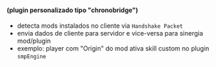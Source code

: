 
#### (plugin personalizado tipo "chronobridge")

- detecta mods instalados no cliente via `Handshake Packet`
- envia dados de cliente para servidor e vice-versa para sinergia mod/plugin
- exemplo: player com "Origin" do mod ativa skill custom no plugin `smpEngine`